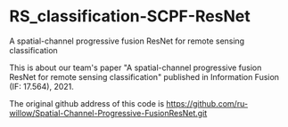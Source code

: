 # RS_classification-SCPF-ResNet
A spatial-channel progressive fusion ResNet for remote sensing classification


This is about our team's paper "A spatial-channel progressive fusion ResNet for remote sensing classification" published in Information Fusion (IF: 17.564), 2021.

The original github address of this code is https://github.com/ru-willow/Spatial-Channel-Progressive-FusionResNet.git
